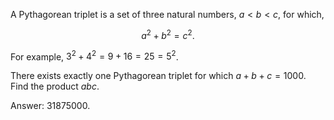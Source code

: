 A Pythagorean triplet is a set of three natural numbers, $a \lt b \lt c$, for which,

$$a^2 + b^2 = c^2.$$

For example, $3^2 + 4^2 = 9 + 16 = 25 = 5^2$.

There exists exactly one Pythagorean triplet for which $a + b + c = 1000$. Find the product $abc$.

Answer: $31875000$.